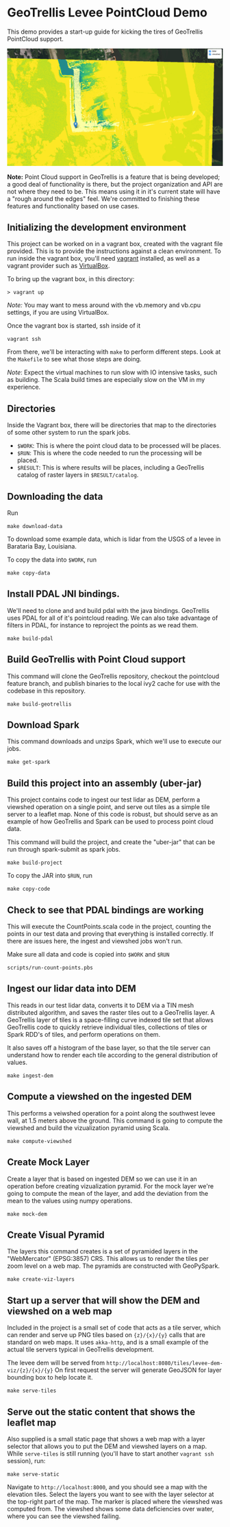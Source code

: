# GeoTrellis Levee PointCloud Demo

This demo provides a start-up guide for kicking the tires of GeoTrellis PointCloud support.

![Screenshot](screenshot.png)

__Note:__ Point Cloud support in GeoTrellis is a feature that is being developed; a good deal of functionality is there, but the project organization and API are not where they need to be.
This means using it in it's current state will have a "rough around the edges" feel.
We're committed to finishing these features and functionality based on use cases.


## Initializing the development environment

This project can be worked on in a vagrant box, created with the vagrant file provided.
This is to provide the instructions against a clean environment.
To run inside the vagrant box, you'll need [vagrant](https://www.vagrantup.com/) installed, as well as a vagrant provider
such as [VirtualBox](https://www.virtualbox.org/).

To bring up the vagrant box, in this directory:

```
> vagrant up
```

_Note:_ You may want to mess around with the vb.memory and vb.cpu settings, if you are using VirtualBox.

Once the vagrant box is started, ssh inside of it

```
vagrant ssh
```

From there, we'll be interacting with `make` to perform different steps.
Look at the `Makefile` to see what those steps are doing.

_Note_: Expect the virtual machines to run slow with IO intensive tasks, such as building.
The Scala build times are especially slow on the VM in my experience.

## Directories

Inside the Vagrant box, there will be directories that map
to the directories of some other system to run the spark jobs.

- `$WORK`: This is where the point cloud data to be processed will be places.
- `$RUN`: This is where the code needed to run the processing will be placed.
- `$RESULT`: This is where results will be places, including a GeoTrellis catalog of raster layers
in `$RESULT/catalog`.

## Downloading the data

Run

```
make download-data
```

To download some example data, which is lidar from the USGS of
a levee in Barataria Bay, Louisiana.

To copy the data into `$WORK`, run

```
make copy-data
```

## Install PDAL JNI bindings.

We'll need to clone and and build pdal with the  java bindings.
GeoTrellis uses PDAL for all of it's pointcloud reading.
We can also take advantage of filters in PDAL, for instance to reproject
the points as we read them.

```
make build-pdal
```

## Build GeoTrellis with Point Cloud support

This command will clone the GeoTrellis repository, checkout the pointcloud feature branch,
and publish binaries to the local ivy2 cache for use with the codebase in this repository.

```
make build-geotrellis
```

## Download Spark

This command downloads and unzips Spark, which we'll use to execute our jobs.

```
make get-spark
```


## Build this project into an assembly (uber-jar)

This project contains code to ingest our test lidar as DEM, perform a viewshed
operation on a single point, and serve out tiles as a simple tile server to a leaflet map.
None of this code is robust, but should serve as an example of how GeoTrellis and Spark
can be used to process point cloud data.

This command will build the project, and create the "uber-jar" that can be run
through spark-submit as spark jobs.

```
make build-project
```

To copy the JAR into `$RUN`, run

```
make copy-code
```

## Check to see that PDAL bindings are working

This will execute the CountPoints.scala code in the project,
counting the points in our test data and proving that everything
is installed correctly. If there are issues here, the ingest and viewshed
jobs won't run.

Make sure all data and code is copied into `$WORK` and `$RUN`

```
scripts/run-count-points.pbs
```

## Ingest our lidar data into DEM

This reads in our test lidar data, converts it to DEM via a TIN mesh distributed algorithm,
and saves the raster tiles out to a GeoTrellis layer. A GeoTrellis layer of tiles is a
space-filling curve indexed tile set that allows GeoTrellis code to quickly retrieve individual tiles,
collections of tiles or Spark RDD's of tiles, and perform operations on them.

It also saves off a histogram of the base layer, so that the tile server can understand how to render
each tile according to the general distribution of values.

```
make ingest-dem
```

## Compute a viewshed on the ingested DEM

This performs a veiwshed operation for a point along the southwest levee wall, at
1.5 meters above the ground. This command is going to compute the viewshed and build
the vizualization pyramid using Scala.

```
make compute-viewshed
```

## Create Mock Layer

Create a layer that is based on ingested DEM so we can use it in an operation before
creating vizualization pyramid. For the mock layer we're going to compute the mean of the layer,
and add the deviation from the mean to the values using numpy operations.


``` shell
make mock-dem
```

## Create Visual Pyramid

The layers this command creates is a set of pyramided layers in the "WebMercator" (EPSG:3857) CRS.
This allows us to render the tiles per zoom level on a web map.
The pyramids are constructed with GeoPySpark.

``` shell
make create-viz-layers
```

## Start up a server that will show the DEM and viewshed on a web map

Included in the project is a small set of code that acts as a tile server,
which can render and serve up PNG tiles based on `{z}/{x}/{y}` calls that
are standard on web maps. It uses `akka-http`, and is
a small example of the actual tile servers typical in GeoTrellis development.

The levee dem will be served from `http://localhost:8080/tiles/levee-dem-viz/{z}/{x}/{y}`
On first request the server will generate GeoJSON for layer bounding box to help locate it.

```
make serve-tiles
```

## Serve out the static content that shows the leaflet map

Also supplied is a small static page that shows a web map with a layer selector that
allows you to put the DEM and viewshed layers on a map.
While `serve-tiles` is still running (you'll have to start another `vagrant ssh` session), run:

```
make serve-static
```

Navigate to `http://localhost:8000`, and you should see a map with the elevation tiles.
Select the layers you want to see with the layer selector at the top-right part of the map.
The marker is placed where the viewshed was computed from.
The viewshed shows some data deficiencies over water, where you can see the viewshed
failing.
